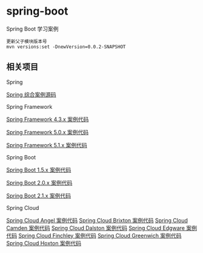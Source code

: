 # spring-boot
Spring Boot 学习案例
```shell
更新父子模块版本号
mvn versions:set -DnewVersion=0.0.2-SNAPSHOT
```

## 相关项目

Spring

[Spring 综合案例源码](https://github.com/FutureWL/spring-simples)

Spring Framework

[Spring Framework 4.3.x 案例代码](https://github.com/FutureWL/futurewl-spring-framework-43-simples)

[Spring Framework 5.0.x 案例代码](https://github.com/FutureWL/futurewl-spring-framework-5-simples)

[Spring Framework 5.1.x 案例代码](https://github.com/FutureWL/futurewl-spring-framework-51-simples)

Spring Boot

[Spring Boot 1.5.x 案例代码](https://github.com/FutureWL/futurewl-spring-boot-15-simples)

[Spring Boot 2.0.x 案例代码](https://github.com/FutureWL/futurewl-spring-boot-2-simples)

[Spring Boot 2.1.x 案例代码](https://github.com/FutureWL/futurewl-spring-boot-21-simples)

Spring Cloud

[Spring Cloud Angel 案例代码](https://github.com/FutureWL/futurewl-spring-cloud-finchley-simples)
[Spring Cloud Brixton 案例代码](https://github.com/FutureWL/futurewl-spring-cloud-brixton-simples)
[Spring Cloud Camden 案例代码](https://github.com/FutureWL/futurewl-spring-cloud-camden-simples)
[Spring Cloud Dalston 案例代码](https://github.com/FutureWL/futurewl-spring-cloud-dalston-simples)
[Spring Cloud Edgware 案例代码](https://github.com/FutureWL/futurewl-spring-cloud-edgware-simples)
[Spring Cloud Finchley 案例代码](https://github.com/FutureWL/futurewl-spring-cloud-finchley-simples)
[Spring Cloud Greenwich 案例代码](https://github.com/FutureWL/futurewl-spring-cloud-greenwich-simples)
[Spring Cloud Hoxton 案例代码](https://github.com/FutureWL/futurewl-spring-cloud-hoxton-simples)
